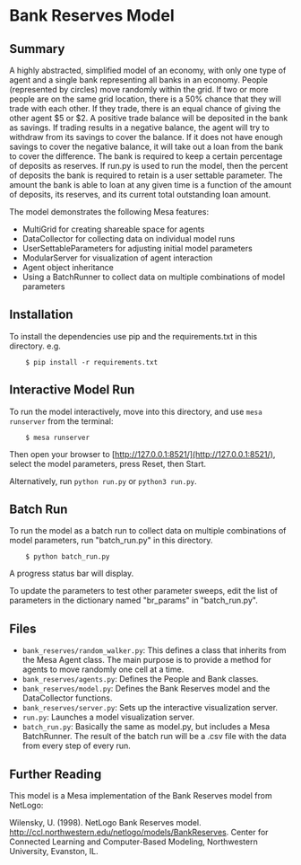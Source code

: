 # Bank Reserves Model

## Summary

A highly abstracted, simplified model of an economy, with only one type of agent and a single bank representing all banks in an economy. People (represented by circles) move randomly within the grid. If two or more people are on the same grid location, there is a 50% chance that they will trade with each other. If they trade, there is an equal chance of giving the other agent $5 or $2. A positive trade balance will be deposited in the bank as savings. If trading results in a negative balance, the agent will try to withdraw from its savings to cover the balance. If it does not have enough savings to cover the negative balance, it will take out a loan from the bank to cover the difference. The bank is required to keep a certain percentage of deposits as reserves. If run.py is used to run the model, then the percent of deposits the bank is required to retain is a user settable parameter. The amount the bank is able to loan at any given time is a function of the amount of deposits, its reserves, and its current total outstanding loan amount.

The model demonstrates the following Mesa features:
 - MultiGrid for creating shareable space for agents
 - DataCollector for collecting data on individual model runs
 - UserSettableParameters for adjusting initial model parameters
 - ModularServer for visualization of agent interaction
 - Agent object inheritance
 - Using a BatchRunner to collect data on multiple combinations of model parameters

## Installation

To install the dependencies use pip and the requirements.txt in this directory. e.g.

```
    $ pip install -r requirements.txt
```

## Interactive Model Run

To run the model interactively, move into this directory, and use `mesa runserver` from the terminal:

```
    $ mesa runserver
```

Then open your browser to [http://127.0.0.1:8521/](http://127.0.0.1:8521/), select the model parameters, press Reset, then Start.

Alternatively, run `python run.py` or `python3 run.py`.

## Batch Run

To run the model as a batch run to collect data on multiple combinations of model parameters, run "batch_run.py" in this directory.

```
    $ python batch_run.py
```
A progress status bar will display.

To update the parameters to test other parameter sweeps, edit the list of parameters in the dictionary named "br_params" in "batch_run.py".

## Files

* ``bank_reserves/random_walker.py``: This defines a class that inherits from the Mesa Agent class. The main purpose is to provide a method for agents to move randomly one cell at a time.
* ``bank_reserves/agents.py``: Defines the People and Bank classes.
* ``bank_reserves/model.py``: Defines the Bank Reserves model and the DataCollector functions.
* ``bank_reserves/server.py``: Sets up the interactive visualization server.
* ``run.py``: Launches a model visualization server.
* ``batch_run.py``: Basically the same as model.py, but includes a Mesa BatchRunner. The result of the batch run will be a .csv file with the data from every step of every run.

## Further Reading

This model is a Mesa implementation of the Bank Reserves model from NetLogo:

Wilensky, U. (1998). NetLogo Bank Reserves model. http://ccl.northwestern.edu/netlogo/models/BankReserves. Center for Connected Learning and Computer-Based Modeling, Northwestern University, Evanston, IL.

